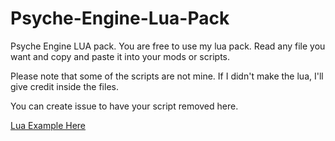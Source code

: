 # Psyche-Engine-Lua-Pack
Psyche Engine LUA pack. You are free to use my lua pack. Read any file you want and copy and paste it into your mods or scripts.

Please note that some of the scripts are not mine. If I didn't make the lua, I'll give credit inside the files.
 

You can create issue to have your script removed here.

[Lua Example Here](https://github.com/ShadowMario/FNF-PsychEngine/wiki/Lua-Script-API)
